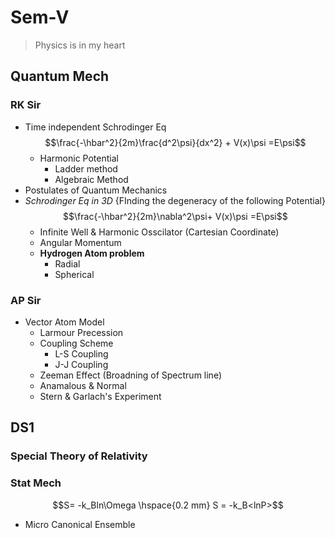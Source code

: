 # Sem-V
>Physics is in my heart
## Quantum Mech
### RK Sir
* Time independent Schrodinger Eq
$$\frac{-\hbar^2}{2m}\frac{d^2\psi}{dx^2} + V(x)\psi =E\psi$$
  * Harmonic Potential
    * Ladder method
    * Algebraic Method
* Postulates of Quantum Mechanics
* *Schrodinger Eq in 3D* {FInding the degeneracy of the following Potential}
  $$\frac{-\hbar^2}{2m}\nabla^2\psi+ V(x)\psi =E\psi$$
  * Infinite Well & Harmonic Osscilator (Cartesian Coordinate)
  * Angular Momentum
  * **Hydrogen Atom problem**
    * Radial
    * Spherical 
### AP Sir
* Vector Atom Model
  * Larmour Precession
  * Coupling Scheme
    * L-S Coupling
    * J-J Coupling
  * Zeeman Effect (Broadning of Spectrum line)
   * Anamalous & Normal
  * Stern & Garlach's Experiment
 ## DS1
 ### Special Theory of Relativity
 ### Stat Mech
 $$S= -k_Bln\Omega \hspace{0.2 mm} S = -k_B<lnP>$$
 
 * Micro Canonical Ensemble
